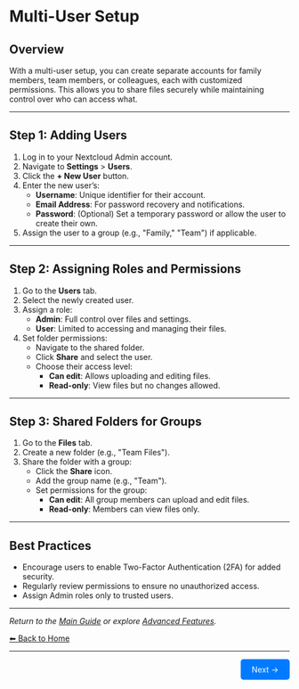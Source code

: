# Multi-User Setup

## Overview
With a multi-user setup, you can create separate accounts for family members, team members, or colleagues, each with customized permissions. This allows you to share files securely while maintaining control over who can access what.

---

## Step 1: Adding Users
1. Log in to your Nextcloud Admin account.
2. Navigate to **Settings** > **Users**.
3. Click the **+ New User** button.
4. Enter the new user’s:
   - **Username**: Unique identifier for their account.
   - **Email Address**: For password recovery and notifications.
   - **Password**: (Optional) Set a temporary password or allow the user to create their own.
5. Assign the user to a group (e.g., "Family," "Team") if applicable.

---

## Step 2: Assigning Roles and Permissions
1. Go to the **Users** tab.
2. Select the newly created user.
3. Assign a role:
   - **Admin**: Full control over files and settings.
   - **User**: Limited to accessing and managing their files.
4. Set folder permissions:
   - Navigate to the shared folder.
   - Click **Share** and select the user.
   - Choose their access level:
     - **Can edit**: Allows uploading and editing files.
     - **Read-only**: View files but no changes allowed.

---

## Step 3: Shared Folders for Groups
1. Go to the **Files** tab.
2. Create a new folder (e.g., "Team Files").
3. Share the folder with a group:
   - Click the **Share** icon.
   - Add the group name (e.g., "Team").
   - Set permissions for the group:
     - **Can edit**: All group members can upload and edit files.
     - **Read-only**: Members can view files only.

---

## Best Practices
- Encourage users to enable Two-Factor Authentication (2FA) for added security.
- Regularly review permissions to ensure no unauthorized access.
- Assign Admin roles only to trusted users.

---

*Return to the [Main Guide](index.md) or explore [Advanced Features](advanced.md).*

[⬅ Back to Home](index.md)

---

<div style="display: flex; justify-content: flex-end;">
    <a href="NEXT_PAGE.md" style="padding: 10px 20px; background-color: #007bff; color: white; text-decoration: none; border-radius: 5px;">Next &rarr;</a>
</div>
